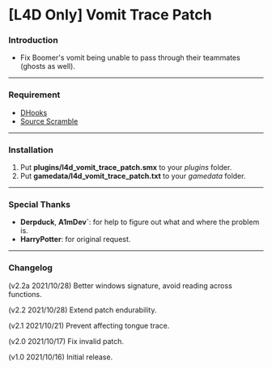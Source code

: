 # [L4D Only] Vomit Trace Patch

### Introduction
- Fix Boomer's vomit being unable to pass through their teammates (ghosts as well).

<hr>

### Requirement
- [DHooks](https://forums.alliedmods.net/showpost.php?p=2588686&postcount=589)
- [Source Scramble](https://forums.alliedmods.net/showthread.php?t=317175)

<hr>

### Installation
1. Put **plugins/l4d_vomit_trace_patch.smx** to your _plugins_ folder.
2. Put **gamedata/l4d_vomit_trace_patch.txt** to your _gamedata_ folder.

<hr>

### Special Thanks
- **Derpduck**, **A1mDev`**: for help to figure out what and where the problem is.
- **HarryPotter**: for original request.

<hr>

### Changelog
(v2.2a 2021/10/28) Better windows signature, avoid reading across functions.

(v2.2 2021/10/28) Extend patch endurability.

(v2.1 2021/10/21) Prevent affecting tongue trace.

(v2.0 2021/10/17) Fix invalid patch.

(v1.0 2021/10/16) Initial release.
